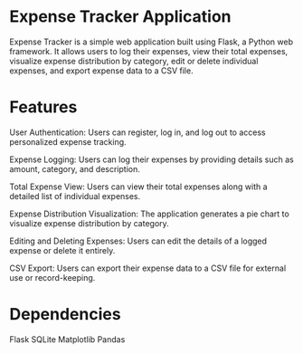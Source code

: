 # Expense Tracker Application

Expense Tracker is a simple web application built using Flask, a Python web framework. It allows users to log their expenses, view their total expenses, visualize expense distribution by category, edit or delete individual expenses, and export expense data to a CSV file.

# Features
User Authentication: Users can register, log in, and log out to access personalized expense tracking.

Expense Logging: Users can log their expenses by providing details such as amount, category, and description.

Total Expense View: Users can view their total expenses along with a detailed list of individual expenses.

Expense Distribution Visualization: The application generates a pie chart to visualize expense distribution by category.

Editing and Deleting Expenses: Users can edit the details of a logged expense or delete it entirely.

CSV Export: Users can export their expense data to a CSV file for external use or record-keeping.


# Dependencies
Flask
SQLite
Matplotlib
Pandas
